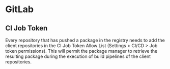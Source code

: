 # GitLab

## CI Job Token

Every repository that has pushed a package in the registry needs to add the client repositories in the CI Job Token Allow List (Settings > CI/CD > Job token permissions).
This will permit the package manager to retrieve the resulting package during the execution of build pipelines of the client repositories.
